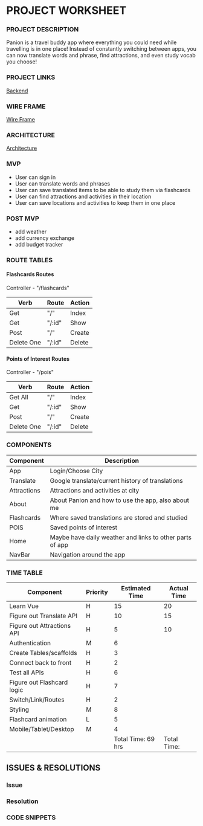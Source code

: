 # PROJECT WORKSHEET

### PROJECT DESCRIPTION

Panion is a travel buddy app where everything you could need while travelling is in one place! Instead of constantly switching between apps, you can now translate words and phrase, find attractions, and even study vocab you choose!

### PROJECT LINKS

[Backend]()

### WIRE FRAME

[Wire Frame](https://wireframepro.mockflow.com/view/M939316752bfaa091186ddd9d154b115d1603462373599#/page/257ef942b81d43aaad8abb3d7b5d5cb6)

### ARCHITECTURE

[Architecture](https://docs.google.com/drawings/d/1_CwUrQV9eqZGwslFzHCxl4eNz5BhPPd8lNYcYDlXYt0/edit)

### MVP

- User can sign in
- User can translate words and phrases
- User can save translated items to be able to study them via flashcards
- User can find attractions and activities in their location
- User can save locations and activities to keep them in one place

### POST MVP

- add weather
- add currency exchange
- add budget tracker

### ROUTE TABLES

#### Flashcards Routes

Controller - "/flashcards"

| Verb       | Route  | Action |
| ---------- | ------ | ------ |
| Get        | "/"    | Index  |
| Get        | "/:id" | Show   |
| Post       | "/"    | Create |
| Delete One | "/:id" | Delete |

#### Points of Interest Routes

Controller - "/pois"

| Verb       | Route  | Action |
| ---------- | ------ | ------ |
| Get All    | "/"    | Index  |
| Get        | "/:id" | Show   |
| Post       | "/"    | Create |
| Delete One | "/:id" | Delete |

### COMPONENTS

| Component   | Description                                              |
| ----------- | -------------------------------------------------------- |
| App         | Login/Choose City                                        |
| Translate   | Google translate/current history of translations         |
| Attractions | Attractions and activities at city                       |
| About       | About Panion and how to use the app, also about me       |
| Flashcards  | Where saved translations are stored and studied          |
| POIS        | Saved points of interest                                 |
| Home        | Maybe have daily weather and links to other parts of app |
| NavBar      | Navigation around the app                                |

### TIME TABLE

| Component                  | Priority | Estimated Time     | Actual Time |
| -------------------------- | -------- | ------------------ | ----------- |
| Learn Vue                  | H        | 15                 | 20          |
| Figure out Translate API   | H        | 10                 | 15          |
| Figure out Attractions API | H        | 5                  | 10          |
| Authentication             | M        | 6                  |             |
| Create Tables/scaffolds    | H        | 3                  |             |
| Connect back to front      | H        | 2                  |             |
| Test all APIs              | H        | 6                  |             |
| Figure out Flashcard logic | H        | 7                  |             |
| Switch/Link/Routes         | H        | 2                  |             |
| Styling                    | M        | 8                  |             |
| Flashcard animation        | L        | 5                  |             |
| Mobile/Tablet/Desktop      | M        | 4                  |             |
|                            |          | Total Time: 69 hrs | Total Time: |

## ISSUES & RESOLUTIONS

### Issue

### Resolution

### CODE SNIPPETS
